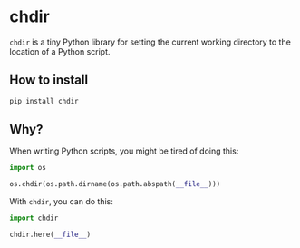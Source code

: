 # chdir

`chdir` is a tiny Python library for setting the current working directory to the location of a Python script.

## How to install

```bash
pip install chdir
```

## Why? 

When writing Python scripts, you might be tired of doing this:

```python
import os

os.chdir(os.path.dirname(os.path.abspath(__file__)))
```

With `chdir`, you can do this:

```python
import chdir

chdir.here(__file__)
```
